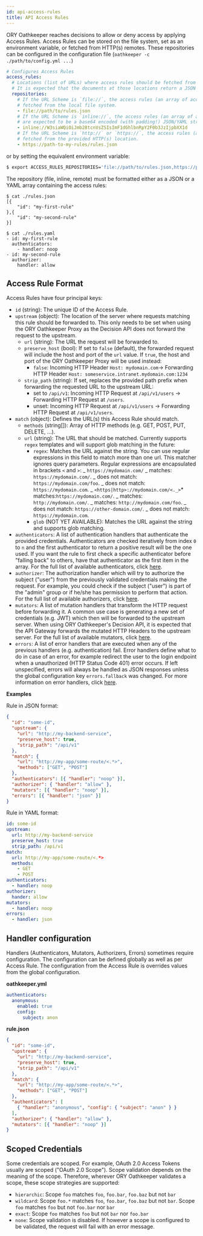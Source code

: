 ```yaml
---
id: api-access-rules
title: API Access Rules
---
```


ORY Oathkeeper reaches decisions to allow or deny access by applying Access
Rules. Access Rules can be stored on the file system, set as an environment
variable, or fetched from HTTP(s) remotes. These repositories can be configured
in the configuration file (`oathkeeper -c ./path/to/config.yml ...`)

```yaml
# Configures Access Rules
access_rules:
  # Locations (list of URLs) where access rules should be fetched from on boot.
  # It is expected that the documents at those locations return a JSON or YAML Array containing ORY Oathkeeper Access Rules.
  repositories:
    # If the URL Scheme is `file://`, the access rules (an array of access rules is expected) will be
    # fetched from the local file system.
    - file://path/to/rules.json
    # If the URL Scheme is `inline://`, the access rules (an array of access rules is expected)
    # are expected to be a base64 encoded (with padding!) JSON/YAML string (base64_encode(`[{"id":"foo-rule","authenticators":[....]}]`)):
    - inline://W3siaWQiOiJmb28tcnVsZSIsImF1dGhlbnRpY2F0b3JzIjpbXX1d
    # If the URL Scheme is `http://` or `https://`, the access rules (an array of access rules is expected) will be
    # fetched from the provided HTTP(s) location.
    - https://path-to-my-rules/rules.json
```

or by setting the equivalent environment variable:

```bash
$ export ACCESS_RULES_REPOSITORIES='file://path/to/rules.json,https://path-to-my-rules/rules.json,inline://W3siaWQiOiJmb28tcnVsZSIsImF1dGhlbnRpY2F0b3JzIjpbXX1d'
```

The repository (file, inline, remote) must be formatted either as a JSON or a
YAML array containing the access rules:

```shell
$ cat ./rules.json
[{
    "id": "my-first-rule"
},{
    "id": "my-second-rule"
}]

$ cat ./rules.yaml
- id: my-first-rule
  authenticators:
    - handler: noop
- id: my-second-rule
  authorizer:
    handler: allow
```

## Access Rule Format

Access Rules have four principal keys:

- `id` (string): The unique ID of the Access Rule.
- `upstream` (object): The location of the server where requests matching this
  rule should be forwarded to. This only needs to be set when using the ORY
  Oathkeeper Proxy as the Decision API does not forward the request to the
  upstream.
  - `url` (string): The URL the request will be forwarded to.
  - `preserve_host` (bool): If set to `false` (default), the forwarded request
    will include the host and port of the `url` value. If `true`, the host and
    port of the ORY Oathkeeper Proxy will be used instead:
    - `false`: Incoming HTTP Header `Host: mydomain.com`-> Forwarding HTTP
      Header `Host: someservice.intranet.mydomain.com:1234`
  - `strip_path` (string): If set, replaces the provided path prefix when
    forwarding the requested URL to the upstream URL:
    - set to `/api/v1`: Incoming HTTP Request at `/api/v1/users` -> Forwarding
      HTTP Request at `/users`.
    - unset: Incoming HTTP Request at `/api/v1/users` -> Forwarding HTTP Request
      at `/api/v1/users`.
- `match` (object): Defines the URL(s) this Access Rule should match.
  - `methods` (string[]): Array of HTTP methods (e.g. GET, POST, PUT, DELETE,
    ...).
  - `url` (string): The URL that should be matched. Currently supports `regex`
    templates and will support glob matching in the future:
    - `regex`: Matches the URL against the string. You can use regular
      expressions in this field to match more than one url. This matcher ignores
      query parameters. Regular expressions are encapsulated in brackets `<` and
      `>`: _ `https://mydomain.com/` _ matches: `https://mydomain.com/`. _ does
      not match: `https://mydomain.com/foo`. _ does not match:
      `https://mydomain.com`. _
      `<https|http>://mydomain.com/<._>`* matches:`https://mydomain.com/`. _
      matches: `http://mydomain.com/`. _ matches: `http://mydomain.com/foo`. _
      does not match: `https://other-domain.com/`. _ does not match:
      `https://mydomain.com`.
    - `glob` (NOT YET AVAILABLE): Matches the URL against the string and
      supports glob matching.
- `authenticators`: A list of authentication handlers that authenticate the
  provided credentials. Authenticators are checked iteratively from index `0` to
  `n` and the first authenticator to return a positive result will be the one
  used. If you want the rule to first check a specific authenticator before
  "falling back" to others, have that authenticator as the first item in the
  array. For the full list of available authenticators, click
  [here](pipeline/authn.md).
- `authorizer`: The authorization handler which will try to authorize the
  subject ("user") from the previously validated credentials making the request.
  For example, you could check if the subject ("user") is part of the "admin"
  group or if he/she has permission to perform that action. For the full list of
  available authorizers, click [here](pipeline/authz.md).
- `mutators`: A list of mutation handlers that transform the HTTP request before
  forwarding it. A common use case is generating a new set of credentials (e.g.
  JWT) which then will be forwarded to the upstream server. When using ORY
  Oathkeeper's Decision API, it is expected that the API Gateway forwards the
  mutated HTTP Headers to the upstream server. For the full list of available
  mutators, click [here](pipeline/mutator.md).
- `errors`: A list of error handlers that are executed when any of the previous
  handlers (e.g. authentication) fail. Error handlers define what to do in case
  of an error, for example redirect the user to the login endpoint when a
  unauthorized (HTTP Status Code 401) error occurs. If left unspecified, errors
  will always be handled as JSON responses unless the global configuration key
  `errors.fallback` was changed. For more information on error handlers, click
  [here](pipeline/error.md).

**Examples**

Rule in JSON format:

```json
{
  "id": "some-id",
  "upstream": {
    "url": "http://my-backend-service",
    "preserve_host": true,
    "strip_path": "/api/v1"
  },
  "match": {
    "url": "http://my-app/some-route/<.*>",
    "methods": ["GET", "POST"]
  },
  "authenticators": [{ "handler": "noop" }],
  "authorizer": { "handler": "allow" },
  "mutators": [{ "handler": "noop" }],
  "errors": [{ "handler": "json" }]
}
```

Rule in YAML format:

```yaml
id: some-id
upstream:
  url: http://my-backend-service
  preserve_host: true
  strip_path: /api/v1
match:
  url: http://my-app/some-route/<.*>
  methods:
    - GET
    - POST
authenticators:
  - handler: noop
authorizer:
  hander: allow
mutators:
  - handler: noop
errors:
  - handler: json
```

## Handler configuration

Handlers (Authenticators, Mutators, Authorizers, Errors) sometimes require
configuration. The configuration can be defined globally as well as per Access
Rule. The configuration from the Access Rule is overrides values from the global
configuration.

**oathkeeper.yml**

```yaml
authenticators:
  anonymous:
    enabled: true
    config:
      subject: anon
```

**rule.json**

```json
{
  "id": "some-id",
  "upstream": {
    "url": "http://my-backend-service",
    "preserve_host": true,
    "strip_path": "/api/v1"
  },
  "match": {
    "url": "http://my-app/some-route/<.*>",
    "methods": ["GET", "POST"]
  },
  "authenticators": [
    { "handler": "anonymous", "config": { "subject": "anon" } }
  ],
  "authorizer": { "handler": "allow" },
  "mutators": [{ "handler": "noop" }]
}
```

## Scoped Credentials

Some credentials are scoped. For example, OAuth 2.0 Access Tokens usually are
scoped ("OAuth 2.0 Scope"). Scope validation depends on the meaning of the
scope. Therefore, wherever ORY Oathkeeper validates a scope, these scope
strategies are supported:

- `hierarchic`: Scope `foo` matches `foo`, `foo.bar`, `foo.baz` but not `bar`
- `wildcard`: Scope `foo.*` matches `foo`, `foo.bar`, `foo.baz` but not `bar`.
  Scope `foo` matches `foo` but not `foo.bar` nor `bar`
- `exact`: Scope `foo` matches `foo` but not `bar` nor `foo.bar`
- `none`: Scope validation is disabled. If however a scope is configured to be
  validated, the request will fail with an error message.
